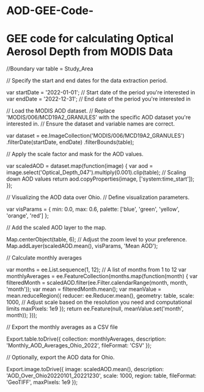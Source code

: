 # AOD-GEE-Code-
# GEE code for calculating Optical Aerosol Depth from MODIS Data

//Boundary
var table = Study_Area

// Specify the start and end dates for the data extraction period.

var startDate = '2022-01-01'; // Start date of the period you're interested in
var endDate = '2022-12-31'; // End date of the period you're interested in

// Load the MODIS AOD dataset.
// Replace 'MODIS/006/MCD19A2_GRANULES' with the specific AOD dataset you're interested in.
// Ensure the dataset and variable names are correct.

var dataset = ee.ImageCollection('MODIS/006/MCD19A2_GRANULES')
                .filterDate(startDate, endDate)
                .filterBounds(table);

// Apply the scale factor and mask for the AOD values.

var scaledAOD = dataset.map(function(image) {
  var aod = image.select('Optical_Depth_047').multiply(0.001).clip(table); // Scaling down AOD values
    return aod.copyProperties(image, ['system:time_start']);
});

// Visualizing the AOD data over Ohio.
// Define visualization parameters.

var visParams = {
  min: 0.0,
  max: 0.6,
  palette: ['blue', 'green', 'yellow', 'orange', 'red']
};

// Add the scaled AOD layer to the map.

Map.centerObject(table, 6); // Adjust the zoom level to your preference.
Map.addLayer(scaledAOD.mean(), visParams, 'Mean AOD');

// Calculate monthly averages

var months = ee.List.sequence(1, 12);  // A list of months from 1 to 12
var monthlyAverages = ee.FeatureCollection(months.map(function(month) {
  var filteredMonth = scaledAOD.filter(ee.Filter.calendarRange(month, month, 'month'));
  var mean = filteredMonth.mean();
  var meanValue = mean.reduceRegion({
    reducer: ee.Reducer.mean(),
    geometry: table,
    scale: 1000, // Adjust scale based on the resolution you need and computational limits
    maxPixels: 1e9
  });
  return ee.Feature(null, meanValue.set('month', month));
}));

// Export the monthly averages as a CSV file

Export.table.toDrive({
  collection: monthlyAverages,
  description: 'Monthly_AOD_Averages_Ohio_2022',
  fileFormat: 'CSV'
});

// Optionally, export the AOD data for Ohio.

Export.image.toDrive({
  image: scaledAOD.mean(),
  description: 'AOD_Over_Ohio20220101_20221230',
  scale: 1000, 
  region: table,
  fileFormat: 'GeoTIFF',
  maxPixels: 1e9
});






